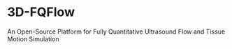 # 3D-FQFlow
An Open-Source Platform for Fully Quantitative Ultrasound Flow and Tissue Motion Simulation
